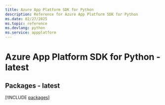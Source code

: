 ```yaml
---
title: Azure App Platform SDK for Python
description: Reference for Azure App Platform SDK for Python
ms.date: 02/27/2025
ms.topic: reference
ms.devlang: python
ms.service: appplatform
---
```

# Azure App Platform SDK for Python - latest
## Packages - latest
[!INCLUDE [packages](app-platform-index.md)]